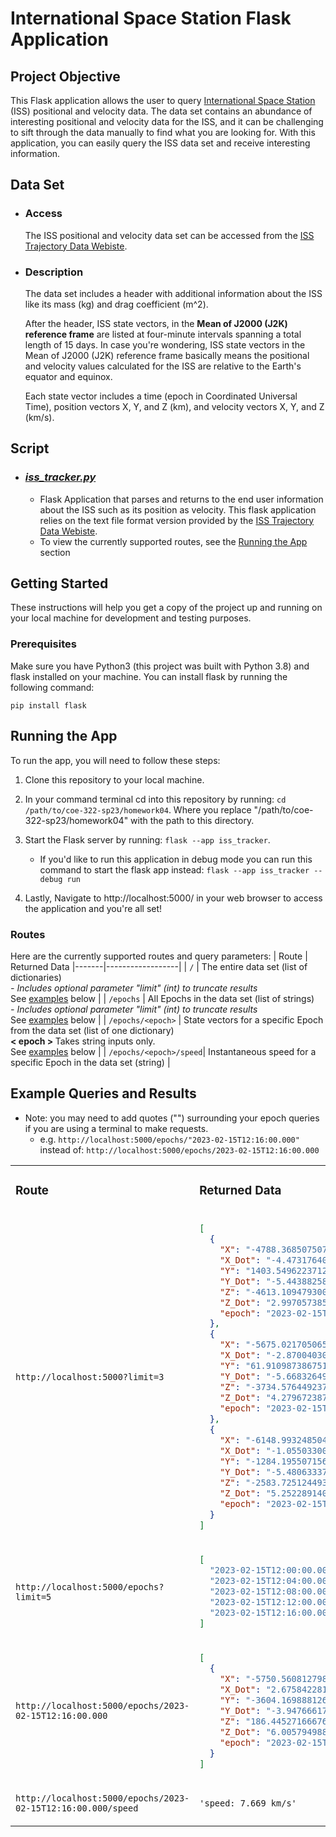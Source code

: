 # International Space Station Flask Application

## Project Objective

This Flask application allows the user to query [International Space Station](https://en.wikipedia.org/wiki/International_Space_Station) (ISS) positional and velocity data. The data set contains an abundance of interesting positional and velocity data for the ISS, and it can be challenging to sift through the data manually to find what you are looking for. With this application, you can easily query the ISS data set and receive interesting information.

## Data Set

- ### Access
  The ISS positional and velocity data set can be accessed from the [ISS Trajectory Data Webiste](https://spotthestation.nasa.gov/trajectory_data.cfm). 

- ### Description
  The data set includes a header with additional information about the ISS like its mass (kg) and drag coefficient (m^2). 
  
  After the header, ISS state vectors, in the **Mean of J2000 (J2K) reference frame** are listed at four-minute intervals spanning a total length of 15 days. In case you're wondering, ISS state vectors in the Mean of J2000 (J2K) reference frame basically means the positional and velocity values calculated for the ISS are relative to the Earth's equator and equinox.  
  
  Each state vector includes a time (epoch in Coordinated Universal Time), position vectors X, Y, and Z (km), and velocity vectors X, Y, and Z (km/s).


## Script
- ### *[iss_tracker.py](./iss_tracker.py)*
  - Flask Application that parses and returns to the end user information about the ISS such as its position as velocity. This flask application relies on the text file format version provided by the [ISS Trajectory Data Webiste](https://spotthestation.nasa.gov/trajectory_data.cfm). 
  - To view the currently supported routes, see the [Running the App](#running-the-app) section
  
## Getting Started 
These instructions will help you get a copy of the project up and running on your local machine for development and testing purposes.

### Prerequisites
Make sure you have Python3 (this project was built with Python 3.8) and flask installed on your machine. You can install flask by running the following command:

```
pip install flask
```

## Running the App
To run the app, you will need to follow these steps:

  1. Clone this repository to your local machine.
  2. In your command terminal cd into this repository by running: `cd /path/to/coe-322-sp23/homework04`. Where you replace "/path/to/coe-322-sp23/homework04" with the path to this directory. 
  3. Start the Flask server by running: 
    `flask --app iss_tracker`.   
    
      - If you'd like to run this application in debug mode you can run this command to start the flask app instead:
      `flask --app iss_tracker --debug run`
  
  4. Lastly, Navigate to http://localhost:5000/ in your web browser to access the application and you're all set!
### Routes
  Here are the currently supported routes and query parameters:
  | Route | Returned Data
  |-------|------------------|
  | `/` | The entire data set (list of dictionaries)  <br><em> - Includes optional parameter "limit" (int) to truncate results </em></br> See [examples](#example-queries-and-results) below |
  | `/epochs` | All Epochs in the data set (list of strings) <br><em> - Includes optional parameter "limit" (int) to truncate results </em></br> See [examples](#example-queries-and-results) below |
  | `/epochs/<epoch>` | State vectors for a specific Epoch from the data set (list of one dictionary) <br> <b> < epoch > </b> Takes string inputs only.</br> See [examples](#example-queries-and-results) below |
  | `/epochs/<epoch>/speed`| Instantaneous speed for a specific Epoch in the data set (string) |
  
  
## Example Queries and Results
  - Note: you may need to add quotes ("") surrounding your epoch queries if you are using a terminal to make requests. 
    - e.g. `http://localhost:5000/epochs/"2023-02-15T12:16:00.000"`
    instead of: `http://localhost:5000/epochs/2023-02-15T12:16:00.000`

<table>
<tr>
<td> 

### Route 

</td>
<td> 

### Returned Data

</td>
</tr>
<tr>
<td> 

`http://localhost:5000?limit=3` 

</td>
<td>
    
```json
[
  {
    "X": "-4788.368507507620",
    "X_Dot": "-4.47317640532645",
    "Y": "1403.549622371260",
    "Y_Dot": "-5.44388258946684",
    "Z": "-4613.109479300690",
    "Z_Dot": "2.99705738521092",
    "epoch": "2023-02-15T12:00:00.000"
  },
  {
    "X": "-5675.021705065900",
    "X_Dot": "-2.87004030254429",
    "Y": "61.910987386751",
    "Y_Dot": "-5.66832649751615",
    "Z": "-3734.576449237840",
    "Z_Dot": "4.27967238757376",
    "epoch": "2023-02-15T12:04:00.000"
  },
  {
    "X": "-6148.993248504040",
    "X_Dot": "-1.05503300582525",
    "Y": "-1284.195507156520",
    "Y_Dot": "-5.48063337615216",
    "Z": "-2583.725124493340",
    "Z_Dot": "5.25228914094105",
    "epoch": "2023-02-15T12:08:00.000"
  }
]

```

</td>
</tr>
<tr>
<td>

`http://localhost:5000/epochs?limit=5` 

</td>
<td>
    
```json
[
  "2023-02-15T12:00:00.000",
  "2023-02-15T12:04:00.000",
  "2023-02-15T12:08:00.000",
  "2023-02-15T12:12:00.000",
  "2023-02-15T12:16:00.000"
]
```

</td>
</tr>

<tr>
<td> 

`http://localhost:5000/epochs/2023-02-15T12:16:00.000`

</td>
<td>

```json
[
  {
    "X": "-5750.560812798620",
    "X_Dot": "2.67584228156696",
    "Y": "-3604.169888126130",
    "Y_Dot": "-3.94766617813937",
    "Z": "186.445271666768",
    "Z_Dot": "6.00579498886775",
    "epoch": "2023-02-15T12:16:00.000"
  }
]

```

</td>
</tr>
<tr>
<td>

`http://localhost:5000/epochs/2023-02-15T12:16:00.000/speed`

</td>
<td>

` 'speed: 7.669 km/s' `

</td>
</tr>
</table>
